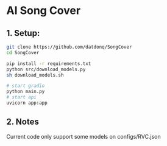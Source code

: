 # AI Song Cover


## 1. Setup: 

```bash
git clone https://github.com/datdonq/SongCover
cd SongCover

pip install -r requirements.txt
python src/download_models.py
sh download_models.sh

# start gradio
python main.py
# start api
uvicorn app:app
```

## 2.  Notes
Current code only support some models on configs/RVC.json
